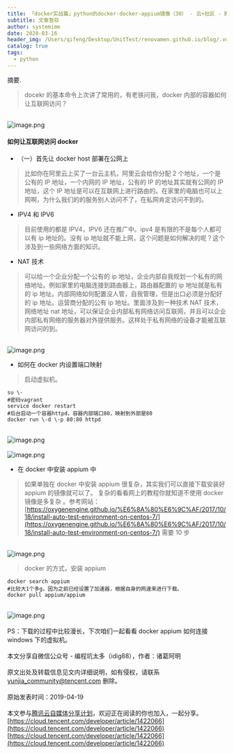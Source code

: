 ```yaml
---
title: 「docker实战篇」python的docker-docker-appium镜像（30） - 云+社区 - 腾讯云
subtitle: 文章暂存
author: systemime
date: 2020-03-16
header_img: /Users/qifeng/Desktop/UnitTest/renovamen.github.io/blog/.vuepress/public/img/in-post/header/14.png
catalog: true
tags:
  - python
---
```

摘要.

<!-- more -->
> docekr 的基本命令上次讲了常用的，有老铁问我，docker 内部的容器如何让互联网访问？


<br />![image.png](https://cdn.nlark.com/yuque/0/2021/png/663138/1620029389670-8b18e931-806b-4841-807d-1a370490062b.png#align=left&display=inline&height=402&margin=%5Bobject%20Object%5D&name=image.png&originHeight=402&originWidth=485&size=247579&status=done&style=none&width=485)<br />

<a name="5f4437df"></a>
#### 如何让互联网访问 docker


- （一）首先让 docker host 部署在公网上



> 比如你在阿里云上买了一台云主机，阿里云会给你分配 2 个地址，一个是公有的 IP 地址，一个内网的 IP 地址，公有的 IP 的地址其实就有公网的 IP 地址，这个 IP 地址是可以在互联网上进行路由的。在家里的电脑也可以上网啊，为什么我们的的服务别人访问不了，在私网肯定访问不到的。



- IPV4 和 IPV6



> 目前使用的都是 IPV4，IPV6 还在推广中。ipv4 是有限的不是每个人都可以有 ip 地址的。没有 ip 地址就不能上网，这个问题是如何解决的呢？这个涉及到一些网络方面的知识。



- NAT 技术



> 可以给一个企业分配一个公有的 ip 地址，企业内部自我规划一个私有的网络地址。例如家里的电脑连接到路由器上，路由器配置的 ip 地址就是私有的 ip 地址。内部网络如何配置没人管，自我管理，但是出口必须是分配好的 ip 地址。运营商分配的公有 ip 地址。里面涉及到一种技术 NAT 技术，网络地址 nat 地址，可以保证企业内部私有网络访问互联网，并且可以企业内部私有网络的服务器对外提供服务。这样处于私有网络的设备才能被互联网访问的到。


<br />![image.png](https://cdn.nlark.com/yuque/0/2021/png/663138/1620029399827-d7262a4b-3123-4fc6-b10e-1774502aa394.png#align=left&display=inline&height=513&margin=%5Bobject%20Object%5D&name=image.png&originHeight=513&originWidth=963&size=99150&status=done&style=none&width=963)<br />

- 如何在 docker 内设置端口映射



> 启动虚拟机。



```
su \-
#密码vagrant
service docker restart
#后台启动一个容器httpd，容器内部端口80，映射到外部是80
docker run \-d \-p 80:80 httpd
```

<br />![image.png](https://cdn.nlark.com/yuque/0/2021/png/663138/1620029411772-28663608-8969-4eaf-82f5-5b1fee99a13b.png#align=left&display=inline&height=339&margin=%5Bobject%20Object%5D&name=image.png&originHeight=339&originWidth=1080&size=289552&status=done&style=none&width=1080)<br />
<br />![image.png](https://cdn.nlark.com/yuque/0/2021/png/663138/1620029419212-8ddf5127-0772-4ca1-bd17-ed6ca33d2e5f.png#align=left&display=inline&height=228&margin=%5Bobject%20Object%5D&name=image.png&originHeight=228&originWidth=681&size=8802&status=done&style=none&width=681)<br />

- 在 docker 中安装 appium 中



> 如果单独在 docker 中安装 appium 很复杂，其实我们可以直接下载安装好 appium 的镜像就可以了。
> 复杂的看看网上的教程你就知道不使用 docker 镜像是多复杂 。参考网站：[https://oxygenengine.github.io/%E6%8A%80%E6%9C%AF/2017/10/18/install-auto-test-environment-on-centos-7/](https://oxygenengine.github.io/%E6%8A%80%E6%9C%AF/2017/10/18/install-auto-test-environment-on-centos-7/) 需要 10 步


<br />![image.png](https://cdn.nlark.com/yuque/0/2021/png/663138/1620029428274-3715d3be-09d6-47ad-ba6d-b10c06a6d8d8.png#align=left&display=inline&height=759&margin=%5Bobject%20Object%5D&name=image.png&originHeight=759&originWidth=1080&size=351916&status=done&style=none&width=1080)<br />

> docker 的方式，安装 appium



```
docker search appium
#比较大1个多g，因为之前已经设置了加速器，根据自身的网速来进行下载。
docker pull appium/appium
```

<br />![image.png](https://cdn.nlark.com/yuque/0/2021/png/663138/1620029437595-2fbb3ff7-e901-472b-ba4f-9186ca003518.png#align=left&display=inline&height=540&margin=%5Bobject%20Object%5D&name=image.png&originHeight=540&originWidth=1080&size=518012&status=done&style=none&width=1080)<br />
<br />PS：下载的过程中比较漫长，下次咱们一起看看 docker appium 如何连接 windows 下的虚拟机。<br />
<br />本文分享自微信公众号 - 编程坑太多（idig88），作者：诸葛阿明<br />
<br />原文出处及转载信息见文内详细说明，如有侵权，请联系 [yunjia_community@tencent.com](mailto:yunjia_community@tencent.com) 删除。<br />
<br />原始发表时间：2019-04-19<br />
<br />本文参与[腾讯云自媒体分享计划](https://cloud.tencent.com/developer/support-plan)，欢迎正在阅读的你也加入，一起分享。<br />[https://cloud.tencent.com/developer/article/1422066](https://cloud.tencent.com/developer/article/1422066)<br />[https://cloud.tencent.com/developer/article/1422066](https://cloud.tencent.com/developer/article/1422066)
